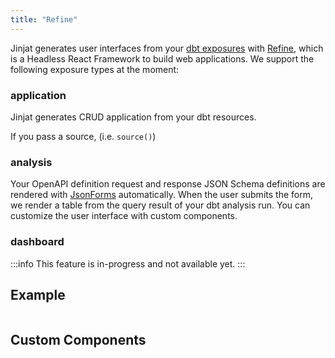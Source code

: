 ```yaml
---
title: "Refine"
---
```


Jinjat generates user interfaces from your [dbt exposures](https://docs.getdbt.com/docs/build/exposures) with [Refine](https://refine.dev/), which is a Headless React Framework to build web applications. We support the following exposure types at the moment:

### application

Jinjat generates CRUD application from your dbt resources. 

If you pass a source, (i.e. `source()`)

### analysis

Your OpenAPI definition request and response JSON Schema definitions are rendered with [JsonForms](https://jsonforms.io/) automatically. When the user submits the form, we render a table from the query result of your dbt analysis run. You can customize the user interface with custom components.

### dashboard

:::info
This feature is in-progress and not available yet.
:::


## Example

```yml

```


## Custom Components